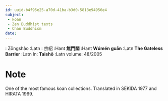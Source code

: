 ```yaml
---
id: uuid-b4f95e25-a70d-41ba-b3d0-5818e94956e4
subject: 
 - koan
 - Zen Buddhist texts
 - Chan Buddhism
date: 
---
```


: Zōngshào :Latn
: 宗紹 :Hant
**無門關** :Hant
**Wúmén guān** :Latn
**The Gateless Barrier** :Latn
In: 
**Taishō** :Latn
volume: 48/2005
# Note
One of the most famous koan collections. Translated in SEKIDA 1977 and HIRATA 1969.